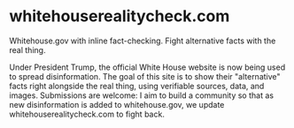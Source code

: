 # whitehouserealitycheck.com
Whitehouse.gov with inline fact-checking. Fight alternative facts with the real thing.

Under President Trump, the official White House website is now being used to spread disinformation. The goal of this site is to show their "alternative" facts right alongside the real thing, using verifiable sources, data, and images. Submissions are welcome: I aim to build a community so that as new disinformation is added to whitehouse.gov, we update whitehouserealitycheck.com to fight back.
